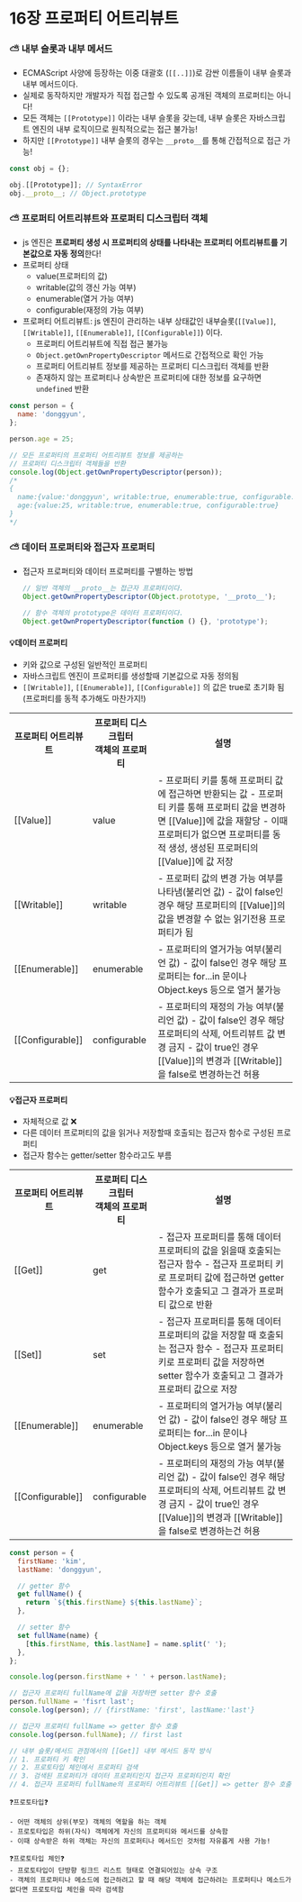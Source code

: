 # 16장 프로퍼티 어트리뷰트

### ⛅ 내부 슬롯과 내부 메서드

- ECMAScript 사양에 등장하는 이중 대괄호 (`[[..]]`)로 감싼 이름들이 내부 슬롯과 내부 메서드이다.
- 실제로 동작하지만 개발자가 직접 접근할 수 있도록 공개된 객체의 프로퍼티는 아니다!
- 모든 객체는 `[[Prototype]]` 이라는 내부 슬롯을 갖는데, 내부 슬롯은 자바스크립트 엔진의 내부 로직이므로 원칙적으로는 접근 불가능!
- 하지만 `[[Prototype]]` 내부 슬롯의 경우는 `__proto__`를 통해 간접적으로 접근 가능!

```javascript
const obj = {};

obj.[[Prototype]]; // SyntaxError
obj.__proto__; // Object.prototype
```

### ⛅ 프로퍼티 어트리뷰트와 프로퍼티 디스크립터 객체

- js 엔진은 **프로퍼티 생성 시 프로퍼티의 상태를 나타내는 프로퍼티 어트리뷰트를 기본값으로 자동 정의**한다!
- 프로퍼티 상태
  - value(프로퍼티의 값)
  - writable(값의 갱신 가능 여부)
  - enumerable(열거 가능 여부)
  - configurable(재정의 가능 여부)
- 프로퍼티 어트리뷰트: js 엔진이 관리하는 내부 상태값인 내부슬롯(`[[Value]]`, `[[Writable]]`, `[[Enumerable]]`, `[[Configurable]]`) 이다.
  - 프로퍼티 어트리뷰트에 직접 접근 불가능
  - `Object.getOwnPropertyDescriptor` 메서드로 간접적으로 확인 가능
  - 프로퍼티 어트리뷰트 정보를 제공하는 프로퍼티 디스크립터 객체를 반환
  - 존재하지 않는 프로퍼티나 상속받은 프로퍼티에 대한 정보를 요구하면 `undefined` 반환

```javascript
const person = {
  name: 'donggyun',
};

person.age = 25;

// 모든 프로퍼티의 프로퍼티 어트리뷰트 정보를 제공하는
// 프로퍼티 디스크립터 객체들을 반환
console.log(Object.getOwnPropertyDescriptor(person));
/*
{
  name:{value:'donggyun', writable:true, enumerable:true, configurable:true},
  age:{value:25, writable:true, enumerable:true, configurable:true}
}
*/
```

### ⛅️ 데이터 프로퍼티와 접근자 프로퍼티

- 접근자 프로퍼티와 데이터 프로퍼티를 구별하는 방법

  ```javascript
  // 일반 객체의 __proto__는 접근자 프로퍼티이다.
  Object.getOwnPropertyDescriptor(Object.prototype, '__proto__');

  // 함수 객체의 prototype은 데이터 프로퍼티이다.
  Object.getOwnPropertyDescriptor(function () {}, 'prototype');
  ```

#### 💡데이터 프로퍼티

- 키와 값으로 구성된 일반적인 프로퍼티
- 자바스크립트 엔진이 프로퍼티를 생성할때 기본값으로 자동 정의됨
- `[[Writable]]`, `[[Enumerable]]`, `[[Configurable]]` 의 값은 true로 초기화 됨 (프로퍼티를 동적 추가해도 마찬가지!)

<table>
  <tr>
    <th>프로퍼티 어트리뷰트</th>
    <th>프로퍼티 디스크립터<br>객체의 프로퍼티</th>
    <th>설명</th>
  </tr>
  <tr>
    <td>[[Value]]</td>
    <td>value</td>
    <td>
      - 프로퍼티 키를 통해 프로퍼티 값에 접근하면 반환되는 값
      - 프로퍼티 키를 통해 프로퍼티 값을 변경하면 [[Value]]에 값을 재할당
      - 이때 프로퍼티가 없으면 프로퍼티를 동적 생성, 생성된 프로퍼티의 [[Value]]에 값 저장
    </td>
  <tr>
    <td>[[Writable]]</td>
    <td>writable</td>
    <td>
      - 프로퍼티 값의 변경 가능 여부를 나타냄(불리언 값)
      - 값이 false인 경우 해당 프로퍼티의 [[Value]]의 값을 변경할 수 없는 읽기전용 프로퍼티가 됨
    </td>
  <tr>
    <td>[[Enumerable]]</td>
    <td>enumerable</td>
    <td>
      - 프로퍼티의 열거가능 여부(불리언 값)
      - 값이 false인 경우 해당 프로퍼티는 for...in 문이나 Object.keys 등으로 열거 불가능
    </td>
  <tr>
    <tr>
    <td>[[Configurable]]</td>
    <td>configurable</td>
    <td>
      - 프로퍼티의 재정의 가능 여부(불리언 값)
      - 값이 false인 경우 해당 프로퍼티의 삭제, 어트리뷰트 값 변경 금지
      - 값이 true인 경우 [[Value]]의 변경과 [[Writable]]을 false로 변경하는건 허용
    </td>
  <tr>
</table>

#### 💡접근자 프로퍼티

- 자체적으로 값 ❌
- 다른 데이터 프로퍼티의 값을 읽거나 저장할때 호출되는 접근자 함수로 구성된 프로퍼티
- 접근자 함수는 getter/setter 함수라고도 부름

<table>
  <tr>
    <th>프로퍼티 어트리뷰트</th>
    <th>프로퍼티 디스크립터<br>객체의 프로퍼티</th>
    <th>설명</th>
  </tr>
  <tr>
    <td>[[Get]]</td>
    <td>get</td>
    <td>
      - 접근자 프로퍼티를 통해 데이터 프로퍼티의 값을 읽을때 호출되는 접근자 함수
      - 접근자 프로퍼티 키로 프로퍼티 값에 접근하면 getter 함수가 호출되고 그 결과가 프로퍼티 값으로 반환
    </td>
  <tr>
    <td>[[Set]]</td>
    <td>set</td>
    <td>
      - 접근자 프로퍼티를 통해 데이터 프로퍼티의 값을 저장할 때 호출되는 접근자 함수
      - 접근자 프로퍼티 키로 프로퍼티 값을 저장하면 setter 함수가 호출되고 그 결과가 프로퍼티 값으로 저장
    </td>
  <tr>
    <td>[[Enumerable]]</td>
    <td>enumerable</td>
    <td>
      - 프로퍼티의 열거가능 여부(불리언 값)
      - 값이 false인 경우 해당 프로퍼티는 for...in 문이나 Object.keys 등으로 열거 불가능
    </td>
  <tr>
    <tr>
    <td>[[Configurable]]</td>
    <td>configurable</td>
    <td>
      - 프로퍼티의 재정의 가능 여부(불리언 값)
      - 값이 false인 경우 해당 프로퍼티의 삭제, 어트리뷰트 값 변경 금지
      - 값이 true인 경우 [[Value]]의 변경과 [[Writable]]을 false로 변경하는건 허용
    </td>
  <tr>
</table>

```javascript
const person = {
  firstName: 'kim',
  lastName: 'donggyun',

  // getter 함수
  get fullName() {
    return `${this.firstName} ${this.lastName}`;
  },

  // setter 함수
  set fullName(name) {
    [this.firstName, this.lastName] = name.split(' ');
  },
};

console.log(person.firstName + ' ' + person.lastName);

// 접근자 프로퍼티 fullName에 값을 저장하면 setter 함수 호출
person.fullName = 'fisrt last';
console.log(person); // {firstName: 'first', lastName:'last'}

// 접근자 프로퍼티 fullName => getter 함수 호출
console.log(person.fullName); // first last

// 내부 슬롯/메서드 관점에서의 [[Get]] 내부 메서드 동작 방식
// 1. 프로퍼티 키 확인
// 2. 프로토타입 체인에서 프로퍼티 검색
// 3. 검색된 프로퍼티가 데이터 프로퍼티인지 접근자 프로퍼티인지 확인
// 4. 접근자 프로퍼티 fullName의 프로퍼티 어트리뷰트 [[Get]] => getter 함수 호출 하여 결과 반환
```

```ABAP
❓프로토타입❓

- 어떤 객체의 상위(부모) 객체의 역할을 하는 객체
- 프로토타입은 하위(자식) 객체에게 자신의 프로퍼티와 메서드를 상속함
- 이때 상속받은 하위 객체는 자신의 프로퍼티나 메서드인 것처럼 자유롭게 사용 가능!

❓프로토타입 체인❓
- 프로토타입이 단방향 링크드 리스트 형태로 연결되어있는 상속 구조
- 객체의 프로퍼티나 메소드에 접근하려고 할 때 해당 객체에 접근하려는 프로퍼티나 메소드가 없다면 프로토타입 체인을 따라 검색함
```
